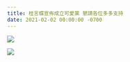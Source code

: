 ```yaml
---
title: 桂言蝶宣佈成立可愛黨 懇請各位多多支持
date: 2021-02-02 00:00:00 -0700
---
```


![](https://scontent.ftpe13-2.fna.fbcdn.net/v/t1.0-9/143672273_1518537975009686_8316726051355864134_n.jpg?_nc_cat=109&ccb=2&_nc_sid=8bfeb9&_nc_ohc=42Wjjat4u88AX8AqsFc&_nc_ht=scontent.ftpe13-2.fna&oh=256df953036c4e3b228ec27b1a55e2a9&oe=6040B947)

![](https://scontent.ftpe13-1.fna.fbcdn.net/v/t1.0-9/144649094_10224403737831182_2014286592791233863_n.jpg?_nc_cat=107&ccb=2&_nc_sid=dbeb18&_nc_ohc=shyg5_qRymAAX_gk-8J&_nc_ht=scontent.ftpe13-1.fna&oh=793988ed13353060ddcb247c2aad515e&oe=60433CBB)